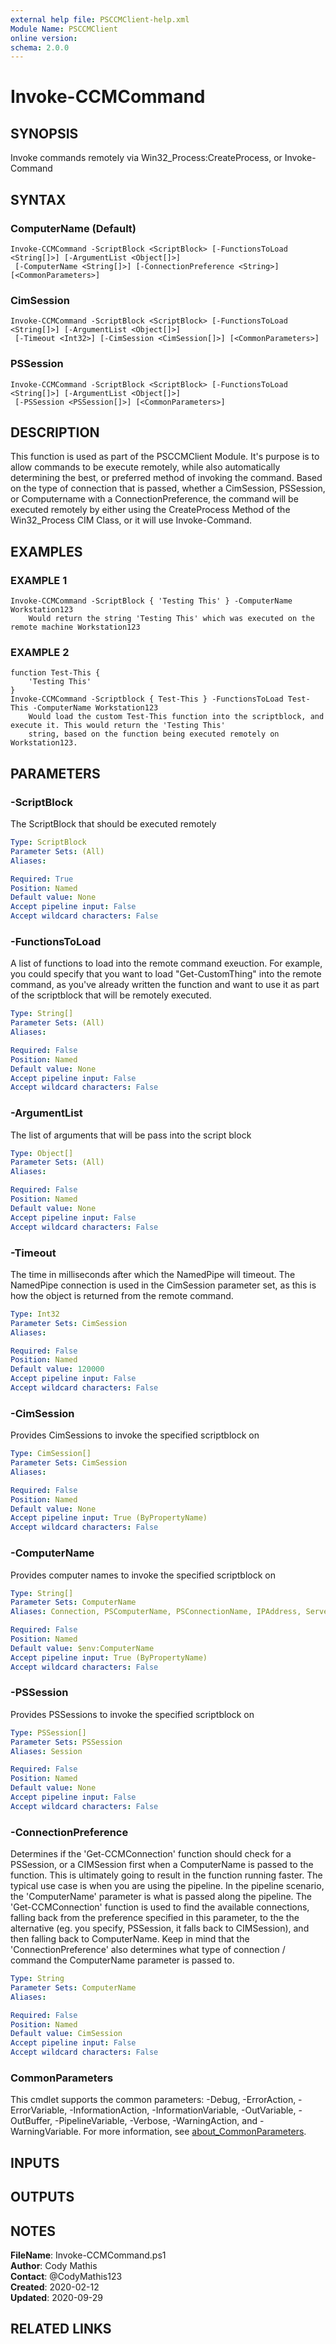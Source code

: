 ```yaml
---
external help file: PSCCMClient-help.xml
Module Name: PSCCMClient
online version:
schema: 2.0.0
---
```


# Invoke-CCMCommand

## SYNOPSIS
Invoke commands remotely via Win32_Process:CreateProcess, or Invoke-Command

## SYNTAX

### ComputerName (Default)
```
Invoke-CCMCommand -ScriptBlock <ScriptBlock> [-FunctionsToLoad <String[]>] [-ArgumentList <Object[]>]
 [-ComputerName <String[]>] [-ConnectionPreference <String>] [<CommonParameters>]
```

### CimSession
```
Invoke-CCMCommand -ScriptBlock <ScriptBlock> [-FunctionsToLoad <String[]>] [-ArgumentList <Object[]>]
 [-Timeout <Int32>] [-CimSession <CimSession[]>] [<CommonParameters>]
```

### PSSession
```
Invoke-CCMCommand -ScriptBlock <ScriptBlock> [-FunctionsToLoad <String[]>] [-ArgumentList <Object[]>]
 [-PSSession <PSSession[]>] [<CommonParameters>]
```

## DESCRIPTION
This function is used as part of the PSCCMClient Module.
It's purpose is to allow commands
to be execute remotely, while also automatically determining the best, or preferred method
of invoking the command.
Based on the type of connection that is passed, whether a CimSession,
PSSession, or Computername with a ConnectionPreference, the command will be executed remotely
by either using the CreateProcess Method of the Win32_Process CIM Class, or it will use
Invoke-Command.

## EXAMPLES

### EXAMPLE 1
```
Invoke-CCMCommand -ScriptBlock { 'Testing This' } -ComputerName Workstation123
	Would return the string 'Testing This' which was executed on the remote machine Workstation123
```

### EXAMPLE 2
```
function Test-This {
	'Testing This'
}
Invoke-CCMCommand -Scriptblock { Test-This } -FunctionsToLoad Test-This -ComputerName Workstation123
	Would load the custom Test-This function into the scriptblock, and execute it. This would return the 'Testing This'
	string, based on the function being executed remotely on Workstation123.
```

## PARAMETERS

### -ScriptBlock
The ScriptBlock that should be executed remotely

```yaml
Type: ScriptBlock
Parameter Sets: (All)
Aliases:

Required: True
Position: Named
Default value: None
Accept pipeline input: False
Accept wildcard characters: False
```

### -FunctionsToLoad
A list of functions to load into the remote command exeuction.
For example, you could specify that you want 
to load "Get-CustomThing" into the remote command, as you've already written the function and want to use
it as part of the scriptblock that will be remotely executed.

```yaml
Type: String[]
Parameter Sets: (All)
Aliases:

Required: False
Position: Named
Default value: None
Accept pipeline input: False
Accept wildcard characters: False
```

### -ArgumentList
The list of arguments that will be pass into the script block

```yaml
Type: Object[]
Parameter Sets: (All)
Aliases:

Required: False
Position: Named
Default value: None
Accept pipeline input: False
Accept wildcard characters: False
```

### -Timeout
The time in milliseconds after which the NamedPipe will timeout.
The NamedPipe connection is used in the 
CimSession parameter set, as this is how the object is returned from the remote command.

```yaml
Type: Int32
Parameter Sets: CimSession
Aliases:

Required: False
Position: Named
Default value: 120000
Accept pipeline input: False
Accept wildcard characters: False
```

### -CimSession
Provides CimSessions to invoke the specified scriptblock on

```yaml
Type: CimSession[]
Parameter Sets: CimSession
Aliases:

Required: False
Position: Named
Default value: None
Accept pipeline input: True (ByPropertyName)
Accept wildcard characters: False
```

### -ComputerName
Provides computer names to invoke the specified scriptblock on

```yaml
Type: String[]
Parameter Sets: ComputerName
Aliases: Connection, PSComputerName, PSConnectionName, IPAddress, ServerName, HostName, DNSHostName

Required: False
Position: Named
Default value: $env:ComputerName
Accept pipeline input: True (ByPropertyName)
Accept wildcard characters: False
```

### -PSSession
Provides PSSessions to invoke the specified scriptblock on

```yaml
Type: PSSession[]
Parameter Sets: PSSession
Aliases: Session

Required: False
Position: Named
Default value: None
Accept pipeline input: False
Accept wildcard characters: False
```

### -ConnectionPreference
Determines if the 'Get-CCMConnection' function should check for a PSSession, or a CIMSession first when a ComputerName
is passed to the function.
This is ultimately going to result in the function running faster.
The typical use case is
when you are using the pipeline.
In the pipeline scenario, the 'ComputerName' parameter is what is passed along the
pipeline.
The 'Get-CCMConnection' function is used to find the available connections, falling back from the preference
specified in this parameter, to the the alternative (eg.
you specify, PSSession, it falls back to CIMSession), and then
falling back to ComputerName.
Keep in mind that the 'ConnectionPreference' also determines what type of connection / command
the ComputerName parameter is passed to.

```yaml
Type: String
Parameter Sets: ComputerName
Aliases:

Required: False
Position: Named
Default value: CimSession
Accept pipeline input: False
Accept wildcard characters: False
```

### CommonParameters
This cmdlet supports the common parameters: -Debug, -ErrorAction, -ErrorVariable, -InformationAction, -InformationVariable, -OutVariable, -OutBuffer, -PipelineVariable, -Verbose, -WarningAction, and -WarningVariable. For more information, see [about_CommonParameters](http://go.microsoft.com/fwlink/?LinkID=113216).

## INPUTS

## OUTPUTS

## NOTES

**FileName**:    Invoke-CCMCommand.ps1  
**Author**:      Cody Mathis  
**Contact**:     @CodyMathis123  
**Created**:     2020-02-12  
**Updated**:     2020-09-29  

## RELATED LINKS
